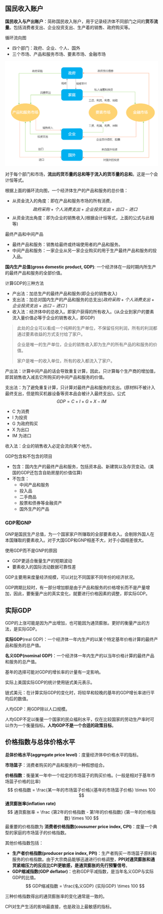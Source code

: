 ## 国民收入账户

**国民收入与产出账户**：简称国民收入账户，用于记录经济体不同部门之间的**货币流量**。包括消费者支出、企业投资支出、生产着的销售、政府购买等。



循环流向图

+ 四个部门：政府、企业、个人、国外
+ 三个市场、产品和服务市场、要素市场、金融市场

![](img/circular-flow.png)

对于每个部门和市场，**流出的货币量的总和等于流入的货币量的总和**。这是一个会计恒等式。

根据上面的循环流向图，一个经济体生产的产品和服务的总价值：

+ 从资金流入的角度：即在产品和服务市场的所有消费，$$ 政府采购 + 个人消费支出 + 企业投资支出 + 出口 - 进口$$
+ 从资金流出角度：即为企业的销售收入(根据会计恒等式，上面的公式与此相等)


最终产品和中间产品

+ 最终产品和服务：销售给最终或终端使用者的产品和服务。
+ 中间产品和服务：一家企业从另一家企业购买的用于生产最终产品和服务的投入品。



**国内生产总值(gross domestic product, GDP)**:  一个经济体在一段时期内所生产的最终产品和服务的全部价值。

计算GDP的三种方法

+ 产出法：加总生产的最终产品和服务(即企业的销售收入)
+ 支出法：加总对国内生产的产品和服务的总支出($政府采购 + 个人消费支出 + 企业投资支出 + 出口 - 进口$ )
+ 收入法：经济体中的总收入。即家户获得的所有收入。(从企业到家户的要素流入量价值必等于企业的销售收入，即GDP)

> 此处的企业可以看成一个纯粹的生产单位，不保留任何利润，所有的利润都通过要素收益的方式支付给了家户。
>
> 企业是唯一的生产单位，企业的销售收入即为生产的所有产品的和服务的价值。
>
> 家户是唯一的收入单位，所有的收入都流入了家户。

产出法：计算中间产品的话会导致重复计算，因此，只计算每个生产商的增加值，即其销售收入减去它所购买的中间产品和服务的价值。

支出法：为了避免重复计算，只计算对最终产品和服务的支出。(原材料不被计入最终支出，但是购买机器设备等资本品会被计入最终支出)。公式
$$
GDP = C + I + G + X - IM
$$

+ C 为消费
+ I 为投资
+ G 为政府购买
+ X 为出口
+ IM 为进口

收入法：企业的销售收入必定会流向某个地方。



GDP包含和不包含的项目

+ 包含：国内生产的最终产品和服务，包括资本品、新建筑以及存货变动。(美国的GDP还包含自助房屋的价值估算)
+ 不包含：
    + 中间产品和服务
    + 投入品
    + 二手商品
    + 股票和债券等金融资产
    + 国外生产的产品



### GDP和GNP

GNP是国民生产总值，为一个国家家户所赚取的全部要素收入。会剔除外国人在本国赚取的要素收入。对于大国GDP和GNP相差不大，对于小国相差很大。

使用GDP而不是GNP的原因

+ GDP更适合衡量生产的短期波动
+ 要素收入的国际流动数据可靠性差



GDP主要用来度量经济规模，可以对比不同国家不同年份的经济状况。

GDP跨期比较时，有一部分增加额是由于产品和服务的价格增长而不是产量增加，因此，要衡量产出的真实变化，就要进行价格因素的调整，即实际GDP。



## 实际GDP

 GDP的上涨可能是因为产出增加，也可能因为通货膨胀。更好的衡量产出的方法，是实际GDP。

**实际GDP**(real GDP)：一个经济体一年内生产的以某个特定基年价格计算的最终产品和服务的总产值。

**名义GDP(nominal GDP)**：一个经济体一年内生产的以当年价格计算的最终产品和服务的总产值。


基年的选择可能对GDP的增长率的计量有一定影响。

实际上美国实际GDP的统计使用链式美元表示。

链式美元：在计算实际GDP的变化时，将较早和较晚的基年的GDP增长率进行平均后的数值。

 

人均GDP：用GDP除以人口规模。

人均GDP不足以衡量一个国家的民众福利水平，仅在比较国家的劳动生产率时可以作为一个衡量指标。**人均GDP不是一个合适的政策目标**。



## 价格指数与总体价格水平

**总体价格水平(aggregate price level)**：度量经济体中价格水平的指标。

**市场篮子**：消费者购买的产品和服务的一种假想组合。

**价格指数**：衡量某一年中一个给定的市场篮子的购买价格。(一般是相对于基年市场篮子价格的比率)
$$
价格指数 = \frac{某一年的市场篮子价格}{基年的市场篮子价格} \times 100
$$
**通货膨胀率(inflation rate)**
$$
通货膨胀率 = \frac {第2年的价格指数 - 第1年的价格指数} {第一年的价格指数} \times 100
$$
最重要的价格指数为 **消费者价格指数(cousumer price index, CPI)**：度量一个典型的家庭的市场篮子的价格指数。

其他价格指数包括：

+ **生产者价格指数(producer price index, PPI)**：生产者购买一市场篮子原料和服务的价格指数。由于大宗商品能够迅速进行价格调整，**PPI对通货膨胀和通货紧缩压力的反应比CPI更敏感，是通货膨胀的先行预警信号**。
+ **GDP缩减指数(GDP deflator)**：也称GDP平减指数，是当年名义GDP与实际GDP的比值。
$$
GDP缩减指数 = \frac{名义GDP} {实际GDP} \times 100
$$

三种价格指数得出的通货膨胀率的变化通常是一致的。

CPI对生产生活的影响最直接，也是政治上最敏感的指标。



